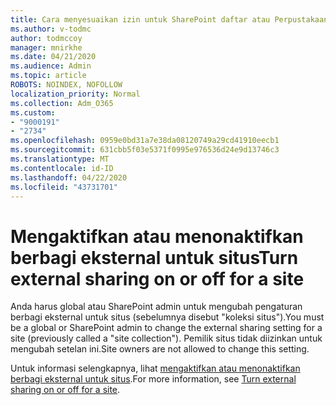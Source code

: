 ```yaml
---
title: Cara menyesuaikan izin untuk SharePoint daftar atau Perpustakaan
ms.author: v-todmc
author: todmccoy
manager: mnirkhe
ms.date: 04/21/2020
ms.audience: Admin
ms.topic: article
ROBOTS: NOINDEX, NOFOLLOW
localization_priority: Normal
ms.collection: Adm_O365
ms.custom:
- "9000191"
- "2734"
ms.openlocfilehash: 0959e0bd31a7e38da08120749a29cd41910eecb1
ms.sourcegitcommit: 631cbb5f03e5371f0995e976536d24e9d13746c3
ms.translationtype: MT
ms.contentlocale: id-ID
ms.lasthandoff: 04/22/2020
ms.locfileid: "43731701"
---
```

# <a name="turn-external-sharing-on-or-off-for-a-site"></a><span data-ttu-id="b415c-102">Mengaktifkan atau menonaktifkan berbagi eksternal untuk situs</span><span class="sxs-lookup"><span data-stu-id="b415c-102">Turn external sharing on or off for a site</span></span>

<span data-ttu-id="b415c-103">Anda harus global atau SharePoint admin untuk mengubah pengaturan berbagi eksternal untuk situs (sebelumnya disebut "koleksi situs").</span><span class="sxs-lookup"><span data-stu-id="b415c-103">You must be a global or SharePoint admin to change the external sharing setting for a site (previously called a "site collection").</span></span> <span data-ttu-id="b415c-104">Pemilik situs tidak diizinkan untuk mengubah setelan ini.</span><span class="sxs-lookup"><span data-stu-id="b415c-104">Site owners are not allowed to change this setting.</span></span> 

<span data-ttu-id="b415c-105">Untuk informasi selengkapnya, lihat [mengaktifkan atau menonaktifkan berbagi eksternal untuk situs](https://docs.microsoft.com/sharepoint/change-external-sharing-site).</span><span class="sxs-lookup"><span data-stu-id="b415c-105">For more information, see [Turn external sharing on or off for a site](https://docs.microsoft.com/sharepoint/change-external-sharing-site).</span></span>
